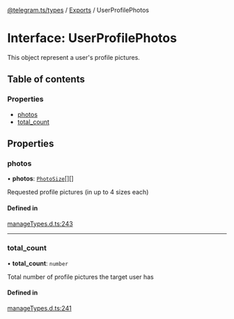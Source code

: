 [@telegram.ts/types](../README.md) / [Exports](../modules.md) / UserProfilePhotos

# Interface: UserProfilePhotos

This object represent a user's profile pictures.

## Table of contents

### Properties

- [photos](UserProfilePhotos.md#photos)
- [total\_count](UserProfilePhotos.md#total_count)

## Properties

### photos

• **photos**: [`PhotoSize`](PhotoSize.md)[][]

Requested profile pictures (in up to 4 sizes each)

#### Defined in

[manageTypes.d.ts:243](https://github.com/telegramsjs/types/blob/d08200f/src/manageTypes.d.ts#L243)

___

### total\_count

• **total\_count**: `number`

Total number of profile pictures the target user has

#### Defined in

[manageTypes.d.ts:241](https://github.com/telegramsjs/types/blob/d08200f/src/manageTypes.d.ts#L241)

